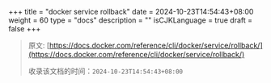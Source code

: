 +++
title = "docker service rollback"
date = 2024-10-23T14:54:43+08:00
weight = 60
type = "docs"
description = ""
isCJKLanguage = true
draft = false
+++

> 原文: [https://docs.docker.com/reference/cli/docker/service/rollback/](https://docs.docker.com/reference/cli/docker/service/rollback/)
>
> 收录该文档的时间：`2024-10-23T14:54:43+08:00`

